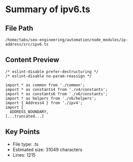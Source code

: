 # Summary of ipv6.ts
  
## File Path
`/home/tabs/seo-engineering/automation/node_modules/ip-address/src/ipv6.ts`

## Content Preview
```
/* eslint-disable prefer-destructuring */
/* eslint-disable no-param-reassign */

import * as common from './common';
import * as constants4 from './v4/constants';
import * as constants6 from './v6/constants';
import * as helpers from './v6/helpers';
import { Address4 } from './ipv4';
import {
  ADDRESS_BOUNDARY,
[...truncated...]
```

## Key Points
- File type: .ts
- Estimated size: 31049 characters
- Lines: 1215
